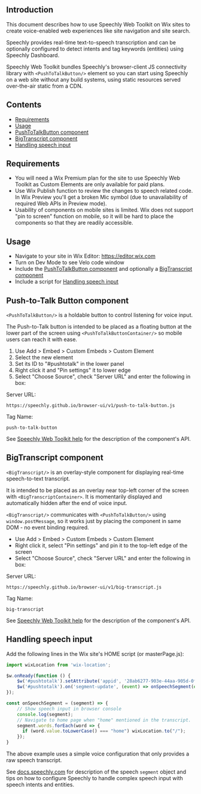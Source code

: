 ## Introduction

This document describes how to use Speechly Web Toolkit on Wix sites to create voice-enabled web experiences like site navigation and site search.

Speechly provides real-time text-to-speech transcription and can be optionally configured to detect intents and tag keywords (entities) using Speechly Dashboard.

Speechly Web Toolkit bundles Speechly's browser-client JS connectivity library with `<PushToTalkButton/>` element so you can start using Speechly on a web site without any build systems, using static resources served over-the-air static from a CDN.

## Contents

- [Requirements](#requirements)
- [Usage](#usage)
- [PushToTalkButton component](#push-to-talk-button-component)
- [BigTranscript component](#bigtranscript-component)
- [Handling speech input](#handling-speech-input)

## Requirements

- You will need a Wix Premium plan for the site to use Speechly Web Toolkit as Custom Elements are only available for paid plans.
- Use Wix Publish function to review the changes to speech related code. In Wix Preview you'll get a broken Mic symbol (due to unavailability of required Web APIs in Preview mode).
- Usability of components on mobile sites is limited. Wix does not support "pin to screen" function on mobile, so it will be hard to place the components so that they are readily accessible.

## Usage

- Navigate to your site in Wix Editor: https://editor.wix.com
- Turn on Dev Mode to see Velo code window
- Include the [PushToTalkButton component](#push-to-talk-button-component) and optionally a [BigTranscript component](#bigtranscript-component)
- Include a script for [Handling speech input](#handling-speech-input)

## Push-to-Talk Button component

`<PushToTalkButton/>` is a holdable button to control listening for voice input.

The Push-to-Talk button is intended to be placed as a floating button at the lower part of the screen using `<PushToTalkButtonContainer/>` so mobile users can reach it with ease.

1. Use Add > Embed > Custom Embeds > Custom Element
2. Select the new element
3. Set its ID to "#pushtotalk" in the lower panel
4. Right click it and "Pin settings" it to lower edge
5. Select "Choose Source", check "Server URL" and enter the following in box:

Server URL:
```
https://speechly.github.io/browser-ui/v1/push-to-talk-button.js
```

Tag Name:
```
push-to-talk-button
```

See [Speechly Web Toolkit help](https://speechly.github.io/browser-ui/v1/) for the description of the component's API.

## BigTranscript component

`<BigTranscript/>` is an overlay-style component for displaying real-time speech-to-text transcript.

It is intended to be placed as an overlay near top-left corner of the screen with `<BigTranscriptContainer>`. It is momentarily displayed and automatically hidden after the end of voice input.

`<BigTranscript/>` communicates with `<PushToTalkButton/>` using `window.postMessage`, so it works just by placing the component in same DOM - no event binding required.

- Use Add > Embed > Custom Embeds > Custom Element
- Right click it, select "Pin settings" and pin it to the top-left edge of the screen
- Select "Choose Source", check "Server URL" and enter the following in box:

Server URL:
```
https://speechly.github.io/browser-ui/v1/big-transcript.js
```

Tag Name:
```
big-transcript
```

See [Speechly Web Toolkit help](https://speechly.github.io/browser-ui/v1/) for the description of the component's API.

## Handling speech input

Add the following lines in the Wix site's HOME script (or masterPage.js):

```js
import wixLocation from 'wix-location';

$w.onReady(function () {
    $w('#pushtotalk').setAttribute('appid', '28ab6277-903e-44aa-905d-0f00d240063a');
    $w('#pushtotalk').on('segment-update', (event) => onSpeechSegment(event.detail))
});

const onSpeechSegment = (segment) => {   
    // Show speech input in browser console
    console.log(segment);
    // Navigate to home page when "home" mentioned in the transcript.
    segment.words.forEach(word => {
      if (word.value.toLowerCase() === "home") wixLocation.to("/");
    });
}
```

The above example uses a simple voice configuration that only provides a raw speech transcript.

See [docs.speechly.com](http://docs.speechly.com/) for description of the speech `segment` object and tips on how to configure Speechly to handle complex speech input with speech intents and entities.
